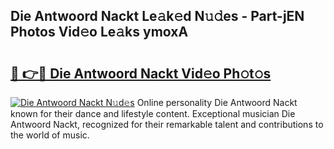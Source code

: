 ## Die Antwoord Nackt Le𝚊k𝚎d N𝚞𝚍es - Part-jEN Photos Vid𝚎o Le𝚊ks ymoxA

# <h2><a href="http://fbax0pl.evod.top/?m=Die+Antwoord+Nackt">🔗 👉🔴 Die Antwoord Nackt Vid𝚎o Ph𝚘t𝚘s</a></h2>

[![Die Antwoord Nackt N𝚞d𝚎s](https://i.imgur.com/8V9OHl7.gif)](http://fbax0pl.evod.top/?m=Die+Antwoord+Nackt)
Online personality Die Antwoord Nackt known for their dance and lifestyle content. Exceptional musician Die Antwoord Nackt, recognized for their remarkable talent and contributions to the world of music. 
